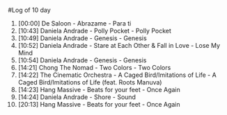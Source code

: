 #Log of 10 day

1. [00:00] De Saloon - Abrazame - Para ti
1. [10:43] Daniela Andrade - Polly Pocket - Polly Pocket
1. [10:49] Daniela Andrade - Genesis - Genesis
1. [10:52] Daniela Andrade - Stare at Each Other & Fall in Love - Lose My Mind
1. [10:54] Daniela Andrade - Genesis - Genesis
1. [14:21] Chong The Nomad - Two Colors - Two Colors
1. [14:22] The Cinematic Orchestra - A Caged Bird/Imitations of Life - A Caged Bird/Imitations of Life (feat. Roots Manuva)
1. [14:23] Hang Massive - Beats for your feet - Once Again
1. [14:24] Daniela Andrade - Shore - Sound
1. [20:13] Hang Massive - Beats for your feet - Once Again
